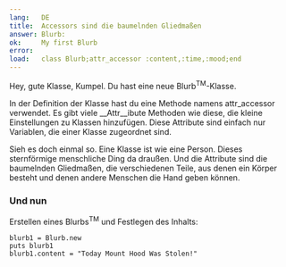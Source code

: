 ```yaml
---
lang:   DE
title:  Accessors sind die baumelnden Gliedmaßen
answer: Blurb:
ok:     My first Blurb
error:  
load:   class Blurb;attr_accessor :content,:time,:mood;end
---
```


Hey, gute Klasse, Kumpel. Du hast eine neue Blurb<sup>TM</sup>-Klasse.

In der Definition der Klasse hast du eine Methode namens attr\_accessor 
verwendet. Es gibt viele __Attr__ibute Methoden wie diese, die kleine 
Einstellungen zu Klassen hinzufügen. Diese Attribute sind einfach nur 
Variablen, die einer Klasse zugeordnet sind.

Sieh es doch einmal so. Eine Klasse ist wie eine Person. Dieses sternförmige 
menschliche Ding da draußen. Und die Attribute sind die baumelnden Gliedmaßen, 
die verschiedenen Teile, aus denen ein Körper besteht und denen andere 
Menschen die Hand geben können.

### Und nun
Erstellen eines Blurbs<sup>TM</sup> und Festlegen des Inhalts:

    blurb1 = Blurb.new
    puts blurb1
    blurb1.content = "Today Mount Hood Was Stolen!"

